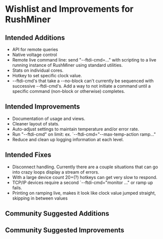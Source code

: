 # Wishlist and Improvements for RushMiner

## Intended Additions
* API for remote queries
* Native voltage control
* Remote live command line: send "--ftdi-cmd=..." with scripting to a live running instance of RushMiner using standard utilities. 
* Stats on individual cores.
* Hotkey to set specific clock value.
* --ftdi-cmd's that take a --no-block can't currently be sequenced with successive --ftdi-cmd's. Add a way to not initiate a command until a specific command (non-block or otherwise) completes.

## Intended Improvements
* Documentation of usage and views.
* Cleaner layout of stats.
* Auto-adjust settings to maintain temperature and/or error rate.
* Run "--ftdi-cmd" on limit: ex. `--ftdi-cmd="--max-temp-action ramp..."
* Reduce and clean up logging information at each level.
## Intended Fixes
* Disconnect handling. Currently there are a couple situations that can go into crazy loops display a stream of errors.
* With a large device count 20+(?) hotkeys can get very slow to respond.
* TCP/IP devices require a second `--ftdi-cmd="monitor ..." or ramp up fails.
* Printing on ramping live, makes it look like clock value jumped straight, skipping in between values
## Community Suggested Additions

## Community Suggested Improvements

